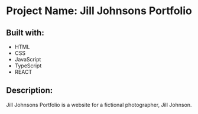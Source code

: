 <h1>Project Name: Jill Johnsons Portfolio</h1>
<h2>Built with:</h2>
<ul id="list">
   <li>HTML</li>
   <li>CSS</li>
   <li>JavaScript</li>
   <li>TypeScript</li>
   <li>REACT</li>
</ul>
<h2>Description:</h2>
Jill Johnsons Portfolio is a website for a fictional photographer, Jill Johnson.
